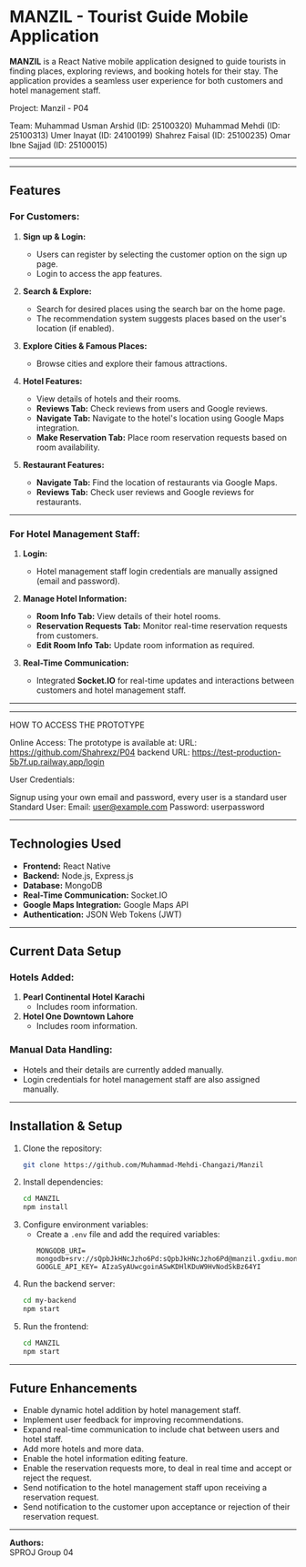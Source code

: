 # MANZIL - Tourist Guide Mobile Application  

**MANZIL** is a React Native mobile application designed to guide tourists in finding places, exploring reviews, and booking hotels for their stay. The application provides a seamless user experience for both customers and hotel management staff.


Project: Manzil - P04

Team:
Muhammad Usman Arshid (ID: 25100320)
Muhammad Mehdi (ID: 25100313)
Umer Inayat (ID: 24100199)
Shahrez Faisal (ID: 25100235)
Omar Ibne Sajjad (ID: 25100015)

------------------------------------------------------------------------------------------------



---

## **Features**

### **For Customers:**
1. **Sign up & Login:**
   - Users can register by selecting the customer option on the sign up page.
   - Login to access the app features.

2. **Search & Explore:**
   - Search for desired places using the search bar on the home page.
   - The recommendation system suggests places based on the user's location (if enabled).

3. **Explore Cities & Famous Places:**
   - Browse cities and explore their famous attractions.

4. **Hotel Features:**
   - View details of hotels and their rooms.
   - **Reviews Tab:** Check reviews from users and Google reviews.
   - **Navigate Tab:** Navigate to the hotel's location using Google Maps integration.
   - **Make Reservation Tab:** Place room reservation requests based on room availability.

5. **Restaurant Features:**
   - **Navigate Tab:** Find the location of restaurants via Google Maps.
   - **Reviews Tab:** Check user reviews and Google reviews for restaurants.

---

### **For Hotel Management Staff:**
1. **Login:**
   - Hotel management staff login credentials are manually assigned (email and password).
   
2. **Manage Hotel Information:**
   - **Room Info Tab:** View details of their hotel rooms.
   - **Reservation Requests Tab:** Monitor real-time reservation requests from customers.
   - **Edit Room Info Tab:** Update room information as required.

3. **Real-Time Communication:**
   - Integrated **Socket.IO** for real-time updates and interactions between customers and hotel management staff.

---

------------------------------------------------------------------------------------------------

HOW TO ACCESS THE PROTOTYPE

Online Access: The prototype is available at:
URL: https://github.com/Shahrexz/P04
backend URL: https://test-production-5b7f.up.railway.app/login


User Credentials:

Signup using your own email and password, every user is a standard user
Standard User:
Email: user@example.com
Password: userpassword


------------------------------------------------------------------------------------------------



## **Technologies Used**
- **Frontend:** React Native
- **Backend:** Node.js, Express.js
- **Database:** MongoDB
- **Real-Time Communication:** Socket.IO
- **Google Maps Integration:** Google Maps API
- **Authentication:** JSON Web Tokens (JWT)

---

## **Current Data Setup**
### **Hotels Added:**
1. **Pearl Continental Hotel Karachi**
   - Includes room information.
2. **Hotel One Downtown Lahore**
   - Includes room information.

### **Manual Data Handling:**
- Hotels and their details are currently added manually.
- Login credentials for hotel management staff are also assigned manually.

---

## **Installation & Setup**
1. Clone the repository:
   ```bash
   git clone https://github.com/Muhammad-Mehdi-Changazi/Manzil
   ```
2. Install dependencies:
   ```bash
   cd MANZIL
   npm install
   ```
3. Configure environment variables:
   - Create a `.env` file and add the required variables:
     ```env
     MONGODB_URI= mongodb+srv://sQpbJkHNcJzho6Pd:sQpbJkHNcJzho6Pd@manzil.gxdiu.mongodb.net/
     GOOGLE_API_KEY= AIzaSyAUwcgoinASwKDHlKDuW9HvNodSkBz64YI
     ```
4. Run the backend server:
   ```bash
   cd my-backend
   npm start
   ```
5. Run the frontend:
   ```bash
   cd MANZIL
   npm start
   ```

---

## **Future Enhancements**
- Enable dynamic hotel addition by hotel management staff.
- Implement user feedback for improving recommendations.
- Expand real-time communication to include chat between users and hotel staff.
- Add more hotels and more data.
- Enable the hotel information editing feature.
- Enable the reservation requests more, to deal in real time and accept or reject the request.
- Send notification to the hotel management staff upon receiving a reservation request.
- Send notification to the customer upon acceptance or rejection of their reservation request.


---

**Authors:**  
SPROJ Group 04

